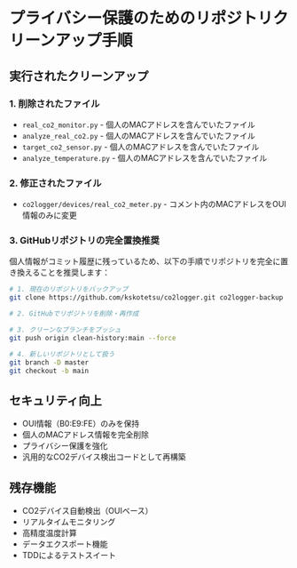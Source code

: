 # プライバシー保護のためのリポジトリクリーンアップ手順

## 実行されたクリーンアップ

### 1. 削除されたファイル
- `real_co2_monitor.py` - 個人のMACアドレスを含んでいたファイル
- `analyze_real_co2.py` - 個人のMACアドレスを含んでいたファイル  
- `target_co2_sensor.py` - 個人のMACアドレスを含んでいたファイル
- `analyze_temperature.py` - 個人のMACアドレスを含んでいたファイル

### 2. 修正されたファイル
- `co2logger/devices/real_co2_meter.py` - コメント内のMACアドレスをOUI情報のみに変更

### 3. GitHubリポジトリの完全置換推奨

個人情報がコミット履歴に残っているため、以下の手順でリポジトリを完全に置き換えることを推奨します：

```bash
# 1. 現在のリポジトリをバックアップ
git clone https://github.com/kskotetsu/co2logger.git co2logger-backup

# 2. GitHubでリポジトリを削除・再作成

# 3. クリーンなブランチをプッシュ
git push origin clean-history:main --force

# 4. 新しいリポジトリとして扱う
git branch -D master
git checkout -b main
```

## セキュリティ向上

- OUI情報（B0:E9:FE）のみを保持
- 個人のMACアドレス情報を完全削除
- プライバシー保護を強化
- 汎用的なCO2デバイス検出コードとして再構築

## 残存機能

- CO2デバイス自動検出（OUIベース）
- リアルタイムモニタリング
- 高精度温度計算
- データエクスポート機能
- TDDによるテストスイート